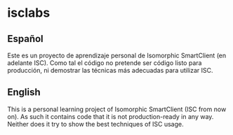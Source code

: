 isclabs
=======

Español
-------
Este es un proyecto de aprendizaje personal de Isomorphic SmartClient (en adelante ISC).
Como tal el código no pretende ser código listo para producción, ni demostrar las técnicas
más adecuadas para utilizar ISC.

English
-------
This is a personal learning project of Isomorphic SmartClient (ISC from now on).
As such it contains code that it is not production-ready in any way. Neither does it try
to show the best techniques of ISC usage.
